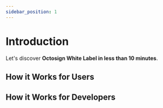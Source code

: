 ```yaml
---
sidebar_position: 1
---
```


# Introduction

Let's discover **Octosign White Label in less than 10 minutes**.

## How it Works for Users

<!-- TODO: Video showing user signing a document + transcribed text -->

## How it Works for Developers

<!-- TODO: Explain architecture of server mode + link to JS client -->

